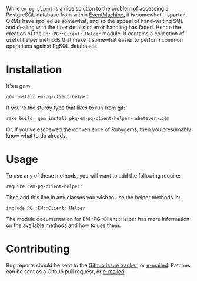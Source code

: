 While [`em-pg-client`](https://github.com/royaltm/ruby-em-pg-client) is a
nice solution to the problem of accessing a PostgreSQL database from within
[EventMachine](http://rubyeventmachine.com/), it is somewhat... spartan. 
ORMs have spoiled us somewhat, and so the appeal of hand-writing SQL and
dealing with the finer details of error handling has faded.  Hence the
creation of the `EM::PG::Client::Helper` module.  It contains a collection
of useful helper methods that make it somewhat easier to perform common
operations against PgSQL databases.


# Installation

It's a gem:

    gem install em-pg-client-helper

If you're the sturdy type that likes to run from git:

    rake build; gem install pkg/em-pg-client-helper-<whatever>.gem

Or, if you've eschewed the convenience of Rubygems, then you presumably know
what to do already.


# Usage

To use any of these methods, you will want to add the following require:

    require 'em-pg-client-helper'

Then add this line in any classes you wish to use the helper methods in:

    include PG::EM::Client::Helper

The module documentation for EM::PG::Client::Helper has more information on
the available methods and how to use them.


# Contributing

Bug reports should be sent to the [Github issue
tracker](https://github.com/mpalmer/em-pg-client-helper/issues), or
[e-mailed](mailto:theshed+em-pg-client-helper@hezmatt.org).  Patches can be
sent as a Github pull request, or
[e-mailed](mailto:theshed+em-pg-client-helper@hezmatt.org).

